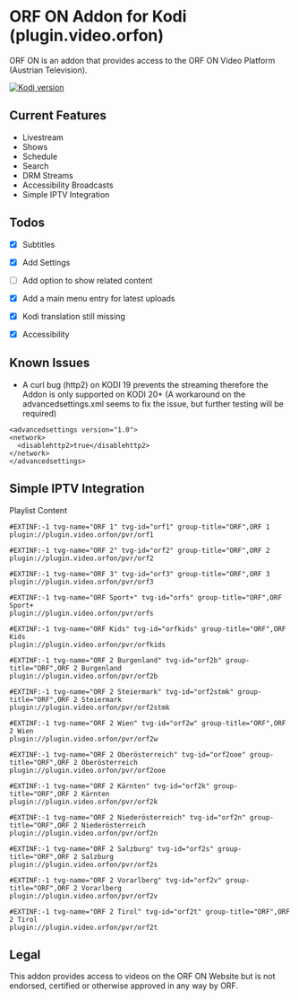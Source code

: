 # ORF ON Addon for Kodi (plugin.video.orfon)

ORF ON is an addon that provides access to the ORF ON Video Platform (Austrian Television).

[![Kodi version](https://img.shields.io/badge/kodi%20versions-20--21-blue)](https://kodi.tv/)


Current Features
----------------
* Livestream
* Shows
* Schedule
* Search
* DRM Streams
* Accessibility Broadcasts
* Simple IPTV Integration

Todos
----------------
- [X] Subtitles
- [X] Add Settings
- [ ] Add option to show related content
- [X] Add a main menu entry for latest uploads
- [X] Kodi translation still missing
- [X] Accessibility


Known Issues
------------
* A curl bug (http2) on KODI 19 prevents the streaming therefore the Addon is only supported on KODI 20+ (A workaround on the advancedsettings.xml seems to fix the issue, but further testing will be required)

```
<advancedsettings version="1.0">
<network>
  <disablehttp2>true</disablehttp2>
</network>
</advancedsettings>
```

Simple IPTV Integration
-----------------

Playlist Content
```
#EXTINF:-1 tvg-name="ORF 1" tvg-id="orf1" group-title="ORF",ORF 1
plugin://plugin.video.orfon/pvr/orf1

#EXTINF:-1 tvg-name="ORF 2" tvg-id="orf2" group-title="ORF",ORF 2
plugin://plugin.video.orfon/pvr/orf2

#EXTINF:-1 tvg-name="ORF 3" tvg-id="orf3" group-title="ORF",ORF 3
plugin://plugin.video.orfon/pvr/orf3

#EXTINF:-1 tvg-name="ORF Sport+" tvg-id="orfs" group-title="ORF",ORF Sport+
plugin://plugin.video.orfon/pvr/orfs

#EXTINF:-1 tvg-name="ORF Kids" tvg-id="orfkids" group-title="ORF",ORF Kids
plugin://plugin.video.orfon/pvr/orfkids

#EXTINF:-1 tvg-name="ORF 2 Burgenland" tvg-id="orf2b" group-title="ORF",ORF 2 Burgenland
plugin://plugin.video.orfon/pvr/orf2b

#EXTINF:-1 tvg-name="ORF 2 Steiermark" tvg-id="orf2stmk" group-title="ORF",ORF 2 Steiermark
plugin://plugin.video.orfon/pvr/orf2stmk

#EXTINF:-1 tvg-name="ORF 2 Wien" tvg-id="orf2w" group-title="ORF",ORF 2 Wien
plugin://plugin.video.orfon/pvr/orf2w

#EXTINF:-1 tvg-name="ORF 2 Oberösterreich" tvg-id="orf2ooe" group-title="ORF",ORF 2 Oberösterreich
plugin://plugin.video.orfon/pvr/orf2ooe

#EXTINF:-1 tvg-name="ORF 2 Kärnten" tvg-id="orf2k" group-title="ORF",ORF 2 Kärnten
plugin://plugin.video.orfon/pvr/orf2k

#EXTINF:-1 tvg-name="ORF 2 Niederösterreich" tvg-id="orf2n" group-title="ORF",ORF 2 Niederösterreich
plugin://plugin.video.orfon/pvr/orf2n

#EXTINF:-1 tvg-name="ORF 2 Salzburg" tvg-id="orf2s" group-title="ORF",ORF 2 Salzburg
plugin://plugin.video.orfon/pvr/orf2s

#EXTINF:-1 tvg-name="ORF 2 Vorarlberg" tvg-id="orf2v" group-title="ORF",ORF 2 Vorarlberg
plugin://plugin.video.orfon/pvr/orf2v

#EXTINF:-1 tvg-name="ORF 2 Tirol" tvg-id="orf2t" group-title="ORF",ORF 2 Tirol
plugin://plugin.video.orfon/pvr/orf2t

```


Legal
-----
This addon provides access to videos on the ORF ON Website but is not endorsed, certified or otherwise approved in any way by ORF.
